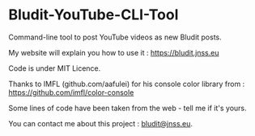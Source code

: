 # Bludit-YouTube-CLI-Tool
Command-line tool to post YouTube videos as new Bludit posts.

My website will explain you how to use it :
https://bludit.jnss.eu

Code is under MIT Licence.

Thanks to IMFL (github.com/aafulei) for his console color library from :
https://github.com/imfl/color-console

Some lines of code have been taken from the web - tell me if it's yours.

You can contact me about this project : bludit@jnss.eu.
